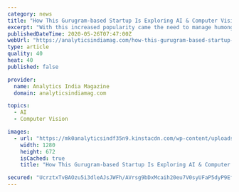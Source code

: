 ```yaml
---
category: news
title: "How This Gurugram-based Startup Is Exploring AI & Computer Vision To Carry Exceptional Photoshoots"
excerpt: "With this increased popularity came the need to manage humongous data. This is when they started exploring multiple possibilities to organize data smartly."
publishedDateTime: 2020-05-26T07:47:00Z
webUrl: "https://analyticsindiamag.com/how-this-gurugram-based-startup-is-exploring-ai-computer-vision-to-carry-exceptional-photoshoots/"
type: article
quality: 40
heat: 40
published: false

provider:
  name: Analytics India Magazine
  domain: analyticsindiamag.com

topics:
  - AI
  - Computer Vision

images:
  - url: "https://mk0analyticsindf35n9.kinstacdn.com/wp-content/uploads/2020/05/Spyne-Team-Photo.png"
    width: 1280
    height: 672
    isCached: true
    title: "How This Gurugram-based Startup Is Exploring AI & Computer Vision To Carry Exceptional Photoshoots"

secured: "UcrztxTvBAOzu5i3dleAJsJWFh/AVrsg9bDxMcaih20eu7V0syUFaP5dyP9EfXpma78sRoYThOSbsQyeh0XRCl0GCdEoXsrzO29WiQ8nbr5DwPyvpMcGEuGvgy5UHJ2nUPP37p9Znz8L/5MmnaRnMld2497c5znhDoVtHB1dz8lI53+aqcOlWYDKU4dp7e5cW1tG++3JchIonlowg2szgz/sPUlYJ8b25PslZHlByE+C2ZacTn9mQDSSKf+owQbOEM7vDbl9lfdPXmt2M7ICZEz1a2ONZE2bUCg6cT4/v7/ETLbrTr5T7lEsl8Y5UD1Sb5YaBvCcnQNIg6OnljmTqWHW2J0Qvjsm4fB5+1Jn6a0+Aa+gPxusyvLmBVTcc8n9GO6j2Tz2uKW+BV6LaJYNlt4d/G2opDd2k5TPWlp9WxWAQKf5xhB3fiNx+C32uIDlxoeYOLxZJtTw8fMuBXNLCko5cXzRNQxmyVidgpngKc8=;2H4TG+bV0Y3pNzRZ0CxCXQ=="
---
```


